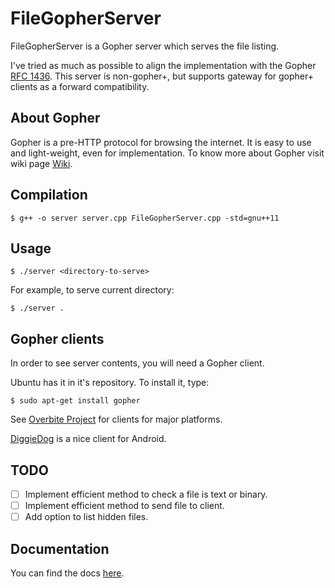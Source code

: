 # FileGopherServer

FileGopherServer is a Gopher server which serves the file listing.

I've tried as much as possible to align the implementation with the Gopher [RFC 1436](https://www.ietf.org/rfc/rfc1436.txt).
This server is non-gopher+, but supports gateway for gopher+ clients as a forward compatibility.

## About Gopher

Gopher is a pre-HTTP protocol for browsing the internet. It is easy to use and light-weight, even for implementation. To know more about Gopher visit wiki page [Wiki](https://en.wikipedia.org/wiki/Gopher_\(protocol\) "Gopher protocol - Wikipedia").

## Compilation

```
$ g++ -o server server.cpp FileGopherServer.cpp -std=gnu++11
```

## Usage

```
$ ./server <directory-to-serve>
```

For example, to serve current directory:

```
$ ./server .
```

## Gopher clients

In order to see server contents, you will need a Gopher client.

Ubuntu has it in it's repository. To install it, type:
```
$ sudo apt-get install gopher
```

See [Overbite Project](http://gopher.floodgap.com/overbite/ "Overbite Project") for clients for major platforms.

[DiggieDog](https://play.google.com/store/apps/details?id=com.afewroosloose.gopher) is a nice client for Android.

## TODO

- [ ] Implement efficient method to check a file is text or binary.
- [ ] Implement efficient method to send file to client.
- [ ] Add option to list hidden files.

## Documentation

You can find the docs [here](https://hrily.github.io/FileGopherServer).